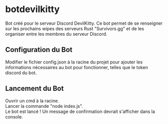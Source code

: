 # botdevilkitty
Bot créé pour le serveur Discord DevilKitty. Ce bot permet de se renseigner sur les prochains wipes des serveurs Rust "Survivors.gg" et de les organiser entre les membres du serveur Discord.

## Configuration du Bot

Modifier le fichier config.json à la racine du projet pour ajouter les informations nécessaires au bot pour fonctionner, telles que le token discord du bot.


## Lancement du Bot

Ouvrir un cmd à la racine.<br />
Lancer la commande "node index.js".<br />
Le bot est lancé ! Un message de confirmation devrait s'afficher dans la console.
